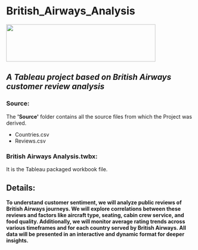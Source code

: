 # British_Airways_Analysis
<img src="https://upload.wikimedia.org/wikipedia/sco/4/42/British_Airways_Logo.svg" width=400 height=100>

## *A Tableau project based on British Airways customer review analysis* </br>

### Source:
The **'Source'** folder contains all the source files from which the Project was derived. <br>
* Countries.csv <br>
* Reviews.csv <br>

### British Airways Analysis.twbx:
It is the Tableau packaged workbook file.

## Details:
**To understand customer sentiment, we will analyze public reviews of British Airways journeys. We will explore correlations between these reviews and factors like aircraft type, seating, cabin crew service, and food quality. Additionally, we will monitor average rating trends across various timeframes and for each country served by British Airways. All data will be presented in an interactive and dynamic format for deeper insights.**
